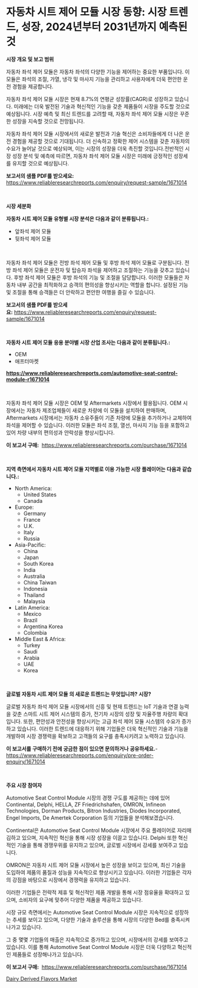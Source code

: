 <p><h1>자동차 시트 제어 모듈 시장 동향: 시장 트렌드, 성장, 2024년부터 2031년까지 예측된 것</h1></p><p><strong>시장 개요 및 보고 범위</strong></p>
<p><p>자동차 좌석 제어 모듈은 자동차 좌석의 다양한 기능을 제어하는 중요한 부품입니다. 이 모듈은 좌석의 조절, 가열, 냉각 및 마사지 기능을 관리하고 사용자에게 더욱 편안한 운전 경험을 제공합니다.</p><p>자동차 좌석 제어 모듈 시장은 현재 8.7%의 연평균 성장률(CAGR)로 성장하고 있습니다. 미래에는 더욱 발전된 기술과 혁신적인 기능을 갖춘 제품들이 시장을 주도할 것으로 예상됩니다. 시장 예측 및 최신 트렌드를 고려할 때, 자동차 좌석 제어 모듈 시장은 꾸준한 성장을 지속할 것으로 전망됩니다.</p><p>자동차 좌석 제어 모듈 시장에서의 새로운 발전과 기술 혁신은 소비자들에게 더 나은 운전 경험을 제공할 것으로 기대됩니다. 더 신속하고 정확한 제어 시스템을 갖춘 자동차의 수요가 늘어날 것으로 예상되며, 이는 시장의 성장을 더욱 촉진할 것입니다.전반적인 시장 성장 분석 및 예측에 따르면, 자동차 좌석 제어 모듈 시장은 미래에 긍정적인 성장세를 유지할 것으로 예상됩니다.</p></p>
<p><strong>보고서의 샘플 PDF를 받으세요:</strong> <a href="https://www.reliableresearchreports.com/enquiry/request-sample/1671014">https://www.reliableresearchreports.com/enquiry/request-sample/1671014</a></p>
<p>&nbsp;</p>
<p><strong>시장 세분화</strong></p>
<p><strong>자동차 시트 제어 모듈 유형별 시장 분석은 다음과 같이 분류됩니다.:</strong></p>
<p><ul><li>앞좌석 제어 모듈</li><li>뒷좌석 제어 모듈</li></ul></p>
<p>&nbsp;</p>
<p><p>자동차 좌석 제어 모듈은 전방 좌석 제어 모듈 및 후방 좌석 제어 모듈로 구분됩니다. 전방 좌석 제어 모듈은 운전자 및 탑승자 좌석을 제어하고 조절하는 기능을 갖추고 있습니다. 후방 좌석 제어 모듈은 후방 좌석의 기능 및 조절을 담당합니다. 이러한 모듈들은 자동차 내부 공간을 최적화하고 승객의 편의성을 향상시키는 역할을 합니다. 설정된 기능 및 조절을 통해 승객들은 더 안락하고 편안한 여행을 즐길 수 있습니다.</p></p>
<p><strong>보고서의 샘플 PDF를 받으세요:</strong>&nbsp;<a href="https://www.reliableresearchreports.com/enquiry/request-sample/1671014">https://www.reliableresearchreports.com/enquiry/request-sample/1671014</a></p>
<p>&nbsp;</p>
<p><strong> 자동차 시트 제어 모듈 응용 분야별 시장 산업 조사는 다음과 같이 분류됩니다.:</strong></p>
<p><ul><li>OEM</li><li>애프터마켓</li></ul></p>
<p><strong><a href="https://www.reliableresearchreports.com/automotive-seat-control-module-r1671014">https://www.reliableresearchreports.com/automotive-seat-control-module-r1671014</a></strong></p>
<p>&nbsp;</p>
<p><p>자동차 좌석 제어 모듈 시장은 OEM 및 Aftermarkets 시장에서 활용됩니다. OEM 시장에서는 자동차 제조업체들이 새로운 차량에 이 모듈을 설치하여 판매하며, Aftermarkets 시장에서는 자동차 소유주들이 기존 차량에 모듈을 추가하거나 교체하여 좌석을 제어할 수 있습니다. 이러한 모듈은 좌석 조절, 열선, 마사지 기능 등을 포함하고 있어 차량 내부의 편의성과 안락성을 향상시킵니다.</p></p>
<p><strong>이 보고서 구매:</strong>&nbsp; <a href="https://www.reliableresearchreports.com/purchase/1671014">https://www.reliableresearchreports.com/purchase/1671014</a></p>
<p>&nbsp;</p>
<p><strong>지역 측면에서 자동차 시트 제어 모듈 지역별로 이용 가능한 시장 플레이어는 다음과 같습니다.:</strong></p>
<p><ul>
    <li>
        North America:
        <ul>
            <li>United States</li>
            <li>Canada</li>
        </ul>
    </li>
    <li>
        Europe:
        <ul>
            <li>Germany</li>
            <li>France</li>
            <li>U.K.</li>
            <li>Italy</li>
            <li>Russia</li>
        </ul>
    </li>
    <li>
        Asia-Pacific:
        <ul>
            <li>China</li>
            <li>Japan</li>
            <li>South Korea</li>
            <li>India</li>
            <li>Australia</li>
            <li>China Taiwan</li>
            <li>Indonesia</li>
            <li>Thailand</li>
            <li>Malaysia</li>
        </ul>
    </li>
    <li>
        Latin America:
        <ul>
            <li>Mexico</li>
            <li>Brazil</li>
            <li>Argentina Korea</li>
            <li>Colombia</li>
        </ul>
    </li>
    <li>
        Middle East & Africa:
        <ul>
            <li>Turkey</li>
            <li>Saudi</li>
            <li>Arabia</li>
            <li>UAE</li>
            <li>Korea</li>
        </ul>
    </li>
    </ul></p>
<p>&nbsp;</p>
<p><strong>글로벌 자동차 시트 제어 모듈 의 새로운 트렌드는 무엇입니까? 시장?</strong></p>
<p><p>글로벌 자동차 좌석 제어 모듈 시장에서의 신흥 및 현재 트렌드는 IoT 기술과 연결 능력을 갖춘 스마트 시트 제어 시스템의 증가, 전기차 시장의 성장 및 자율주행 차량의 확대입니다. 또한, 편안성과 안전성을 향상시키는 고급 좌석 제어 모듈 시스템의 수요가 증가하고 있습니다. 이러한 트렌드에 대응하기 위해 기업들은 더욱 혁신적인 기술과 기능을 개발하여 시장 경쟁력을 확보하고 고객들의 요구를 충족시키려고 노력하고 있습니다.</p></p>
<p><strong>이 보고서를 구매하기 전에 궁금한 점이 있으면 문의하거나 공유하세요.</strong>- <a href="https://www.reliableresearchreports.com/enquiry/pre-order-enquiry/1671014">https://www.reliableresearchreports.com/enquiry/pre-order-enquiry/1671014</a></p>
<p>&nbsp;</p>
<p><strong>주요 시장 참여자</strong></p>
<p><p>Automotive Seat Control Module 시장의 경쟁 구도를 제공하는 데에 있어 Continental, Delphi, HELLA, ZF Friedrichshafen, OMRON, Infineon Technologies, Dorman Products, Bitron Industries, Diodes Incorporated, Engel Imports, De Amertek Corporation 등의 기업들을 분석해보겠습니다.</p><p>Continental은 Automotive Seat Control Module 시장에서 주요 플레이어로 자리매김하고 있으며, 지속적인 혁신을 통해 시장 성장을 이끌고 있습니다. Delphi 또한 혁신적인 기술을 통해 경쟁우위를 유지하고 있으며, 글로벌 시장에서 강세를 보여주고 있습니다. </p><p>OMRON은 자동차 시트 제어 모듈 시장에서 높은 성장을 보이고 있으며, 최신 기술을 도입하여 제품의 품질과 성능을 지속적으로 향상시키고 있습니다. 이러한 기업들은 각자의 강점을 바탕으로 시장에서 경쟁력을 유지하고 있습니다.</p><p>이러한 기업들은 전략적 제휴 및 혁신적인 제품 개발을 통해 시장 점유율을 확대하고 있으며, 소비자의 요구에 맞추어 다양한 제품을 제공하고 있습니다.</p><p>시장 규모 측면에서는 Automotive Seat Control Module 시장은 지속적으로 성장하는 추세를 보이고 있으며, 다양한 기술과 솔루션을 통해 시장의 다양한 Bed를 충족시켜 나가고 있습니다.</p><p>그 중 몇몇 기업들의 매출은 지속적으로 증가하고 있으며, 시장에서의 강세를 보여주고 있습니다. 이를 통해 Automotive Seat Control Module 시장은 더욱 다양하고 혁신적인 제품들로 성장해나가고 있습니다.</p></p>
<p><strong>이 보고서 구매:</strong>&nbsp;&nbsp;<a href="https://www.reliableresearchreports.com/purchase/1671014">https://www.reliableresearchreports.com/purchase/1671014</a></p>
<p><p><a href="https://confirmed-shield-e13.notion.site/Dairy-Derived-Flavors-Market-Trends-and-Market-Analysis-forecasted-for-period-2024-2031-5b3b14e3b48a4b30894be86dbdd0a6c8">Dairy Derived Flavors Market</a></p></p>